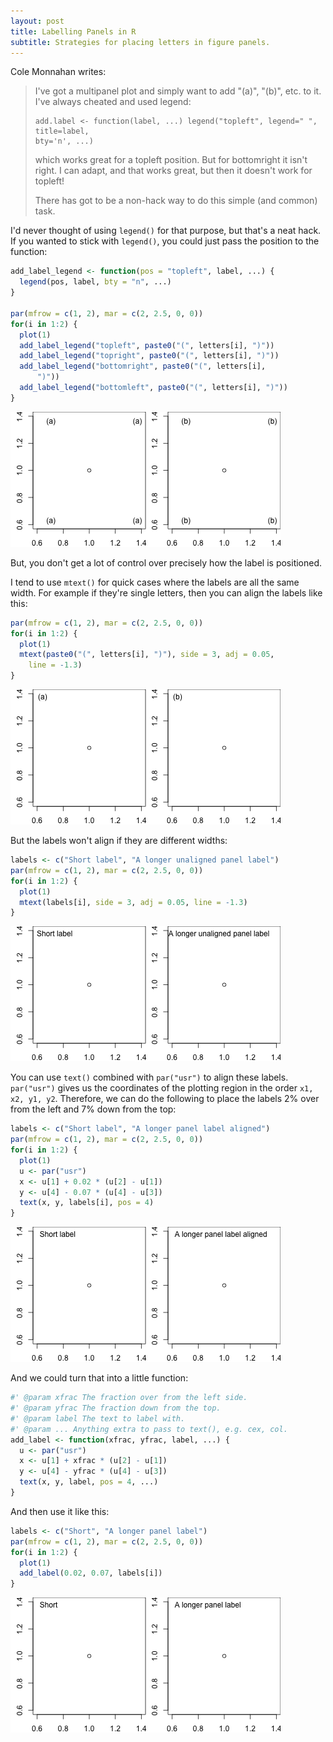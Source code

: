 ```yaml
---
layout: post
title: Labelling Panels in R
subtitle: Strategies for placing letters in figure panels.
---
```


Cole Monnahan writes:

> I've got a multipanel plot and simply want to add "(a)", "(b)", etc. to it.
> I've always cheated and used legend:
>
> ```
> add.label <- function(label, ...) legend("topleft", legend=" ", title=label,
> bty='n', ...)
> ```
>
> which works great for a topleft position. But for bottomright it isn't
> right. I can adapt, and that works great, but then it doesn't
> work for topleft!
>
> There has got to be a non-hack way to do this simple (and common) task. 

I'd never thought of using `legend()` for that purpose, but that's a neat
hack. If you wanted to stick with `legend()`, you could just
pass the position to the function:


```r
add_label_legend <- function(pos = "topleft", label, ...) {
  legend(pos, label, bty = "n", ...)
}

par(mfrow = c(1, 2), mar = c(2, 2.5, 0, 0))
for(i in 1:2) {
  plot(1)
  add_label_legend("topleft", paste0("(", letters[i], ")"))
  add_label_legend("topright", paste0("(", letters[i], ")"))
  add_label_legend("bottomright", paste0("(", letters[i],
      ")"))
  add_label_legend("bottomleft", paste0("(", letters[i], ")"))
}
```

![plot of chunk panel_letters5](/knitr-figs/panel_letters5.png) 


But, you don't get a lot of control over precisely how the
label is positioned.

I tend to use `mtext()` for quick cases where the labels are all the same
width. For example if they're single letters, then you can align the labels
like this:


```r
par(mfrow = c(1, 2), mar = c(2, 2.5, 0, 0))
for(i in 1:2) {
  plot(1)
  mtext(paste0("(", letters[i], ")"), side = 3, adj = 0.05, 
    line = -1.3)
}
```

![plot of chunk panel_letters1](/knitr-figs/panel_letters1.png) 


But the labels won't align if they are different widths:


```r
labels <- c("Short label", "A longer unaligned panel label")
par(mfrow = c(1, 2), mar = c(2, 2.5, 0, 0))
for(i in 1:2) {
  plot(1)
  mtext(labels[i], side = 3, adj = 0.05, line = -1.3)
}
```

![plot of chunk panel_letters2](/knitr-figs/panel_letters2.png) 


You can use `text()` combined with `par("usr")` to align these labels.
`par("usr")` gives us the coordinates of the plotting region in the order `x1,
x2, y1, y2`. Therefore, we can do the following to place the labels 2% over
from the left and 7% down from the top:


```r
labels <- c("Short label", "A longer panel label aligned")
par(mfrow = c(1, 2), mar = c(2, 2.5, 0, 0))
for(i in 1:2) {
  plot(1)
  u <- par("usr")
  x <- u[1] + 0.02 * (u[2] - u[1])
  y <- u[4] - 0.07 * (u[4] - u[3])
  text(x, y, labels[i], pos = 4)
}
```

![plot of chunk panel_letters3](/knitr-figs/panel_letters3.png) 


And we could turn that into a little function:


```r
#' @param xfrac The fraction over from the left side.
#' @param yfrac The fraction down from the top.
#' @param label The text to label with.
#' @param ... Anything extra to pass to text(), e.g. cex, col.
add_label <- function(xfrac, yfrac, label, ...) {
  u <- par("usr")
  x <- u[1] + xfrac * (u[2] - u[1])
  y <- u[4] - yfrac * (u[4] - u[3])
  text(x, y, label, pos = 4, ...)
}
```


And then use it like this:


```r
labels <- c("Short", "A longer panel label")
par(mfrow = c(1, 2), mar = c(2, 2.5, 0, 0))
for(i in 1:2) {
  plot(1)
  add_label(0.02, 0.07, labels[i])
}
```

![plot of chunk panel_letters4](/knitr-figs/panel_letters4.png) 

